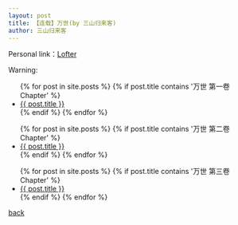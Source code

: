 ```yaml
---
layout: post
title: 【连载】万世(by 三山归来客)
author: 三山归来客
---
```


Personal link：[Lofter](http://tiancaigaibangjiuzhongxiande.lofter.com/)

Warning:

<ul>
  {% for post in site.posts %}
    {% if post.title contains '万世 第一卷 Chapter' %}
      <li>
        <a href="{{ post.url }}">{{ post.title }}</a>
      </li>
    {% endif %}
  {% endfor %}
</ul>
<ul>
  {% for post in site.posts %}
    {% if post.title contains '万世 第二卷 Chapter' %}
      <li>
        <a href="{{ post.url }}">{{ post.title }}</a>
      </li>
    {% endif %}
  {% endfor %}
</ul>
<ul>
  {% for post in site.posts %}
    {% if post.title contains '万世 第三卷 Chapter' %}
      <li>
        <a href="{{ post.url }}">{{ post.title }}</a>
      </li>
    {% endif %}
  {% endfor %}
</ul>


[back](https://allforyanchen.github.io/)
